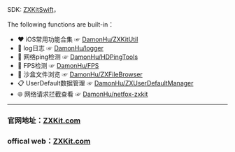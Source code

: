 SDK: [ZXKitSwift](https://github.com/DamonHu/ZXKitSwift)，

The following functions are built-in：

* ♥️  iOS常用功能合集 ☞ [DamonHu/ZXKitUtil](https://github.com/DamonHu/ZXKitUtil)
* 🐛 log日志 ☞ [DamonHu/logger](https://github.com/ZXKitCode/logger)
* 📶 网络ping检测 ☞ [DamonHu/HDPingTools](https://github.com/DamonHu/HDPingTools)
* 📱 FPS检测 ☞ [DamonHu/FPS](https://github.com/DamonHu/FPS)
* 📂 沙盒文件浏览 ☞ [DamonHu/ZXFileBrowser](https://github.com/DamonHu/ZXFileBrowser)
* 📋 UserDefault数据管理 ☞ [DamonHu/ZXUserDefaultManager](https://github.com/DamonHu/ZXUserDefaultManager)
* 🌐 网络请求拦截查看 ☞ [DamonHu/netfox-zxkit](https://github.com/DamonHu/netfox-zxkit)

****
### 官网地址：[ZXKit.com](https://zxkit.com) 
### offical web：[ZXKit.com](https://zxkit.com)
